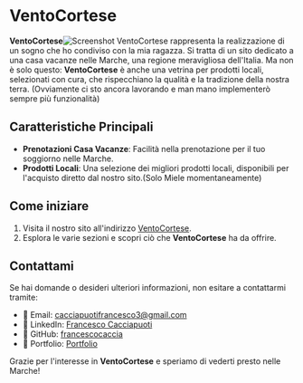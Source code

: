 # VentoCortese

**VentoCortese**![Screenshot VentoCortese](https://github.com/francescocaccia/VentoCortese/assets/123968277/41ad8a0d-3959-4906-a44a-de109281c545)
 rappresenta la realizzazione di un sogno che ho condiviso con la mia ragazza. Si tratta di un sito dedicato a una casa vacanze nelle Marche, una regione meravigliosa dell'Italia. Ma non è solo questo: **VentoCortese** è anche una vetrina per prodotti locali, selezionati con cura, che rispecchiano la qualità e la tradizione della nostra terra.
(Ovviamente ci sto ancora lavorando e man mano implementerò sempre più funzionalità)
## Caratteristiche Principali

- **Prenotazioni Casa Vacanze**: Facilità nella prenotazione per il tuo soggiorno nelle Marche.
- **Prodotti Locali**: Una selezione dei migliori prodotti locali, disponibili per l'acquisto diretto dal nostro sito.(Solo Miele momentaneamente)

## Come iniziare

1. Visita il nostro sito all'indirizzo [VentoCortese](https://vento-cortese.vercel.app/).
2. Esplora le varie sezioni e scopri ciò che **VentoCortese** ha da offrire.


## Contattami

Se hai domande o desideri ulteriori informazioni, non esitare a contattarmi tramite:

- 📧 Email: [cacciapuotifrancesco3@gmail.com](mail:cacciapuotifrancesco3@gmail.com)
- 👥 LinkedIn: [Francesco Cacciapuoti](https://www.linkedin.com/in/francesco-cacciapuoti-45019718a/)
- 🐙 GitHub: [francescocaccia](https://github.com/francescocaccia)
- 📒 Portfolio: [Portfolio](https://portfolio-francesco-cacciapuoti.vercel.app/) 

Grazie per l'interesse in **VentoCortese** e speriamo di vederti presto nelle Marche!

